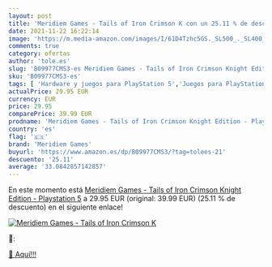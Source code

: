 ```yaml
---
layout: post
title: 'Meridiem Games - Tails of Iron Crimson K con un 25.11 % de descuento'
date: 2021-11-22 16:22:14
image: 'https://m.media-amazon.com/images/I/61D4Tzhc5GS._SL500_._SL400_.jpg'
comments: true
category: ofertas
author: 'tole.es'
slug: 'B09977CMS3-es Meridiem Games - Tails of Iron Crimson Knight Edition -...'
sku: 'B09977CMS3-es'
tags: [ 'Hardware y juegos para PlayStation 5','Juegos para PlayStation 5','Videojuegos','meridiem games','playstation', ]
actualPrice: 29.95 EUR
currency: EUR
price: 29.95
comparePrice: 39.99 EUR
prodname: 'Meridiem Games - Tails of Iron Crimson Knight Edition - Playstation 5'
country: 'es'
flag: '🇪🇸'
brand: 'Meridiem Games'
buyurl: 'https://www.amazon.es/dp/B09977CMS3/?tag=tolees-21'
descuento: '25.11'
average: '33.0842857142857'
---
```


En este momento está [Meridiem Games - Tails of Iron Crimson Knight Edition - Playstation 5](https://www.amazon.es/dp/B09977CMS3/?tag=tolees-21) a 29.95 EUR (original: 39.99 EUR) (25.11 %  de descuento) en el siguiente enlace!

[![Meridiem Games - Tails of Iron Crimson K](https://m.media-amazon.com/images/I/61D4Tzhc5GS._SL500_._SL400_.jpg)](https://www.amazon.es/dp/B09977CMS3/?tag=tolees-21)

🔎:


[🛒 Aquí!!!](https://www.amazon.es/dp/B09977CMS3/?tag=tolees-21)
